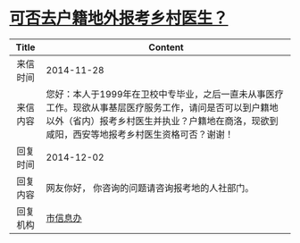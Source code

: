 # <a href="http://www.shangluo.gov.cn/zmhd/ldxxxx.jsp?urltype=leadermail.LeaderMailContentUrl&wbtreeid=1112&leadermailid=2831">可否去户籍地外报考乡村医生？</a>
| Title |                                                Content                                                |
|:-----:|-------------------------------------------------------------------------------------------------------|
| 来信时间  | 2014-11-28                                                                                            |
| 来信内容  | 您好：本人于1999年在卫校中专毕业，之后一直未从事医疗工作。现欲从事基层医疗服务工作，请问是否可以到户籍地以外（省内）报考乡村医生并执业？户籍地在商洛，现欲到咸阳，西安等地报考乡村医生资格可否？谢谢！ |
| 回复时间  | 2014-12-02                                                                                            |
| 回复内容  | 网友你好， 你咨询的问题请咨询报考地的人社部门。                                                                              |
| 回复机构  | <a href="../../categories/agencies/市信息办.md">市信息办</a>                                                  |